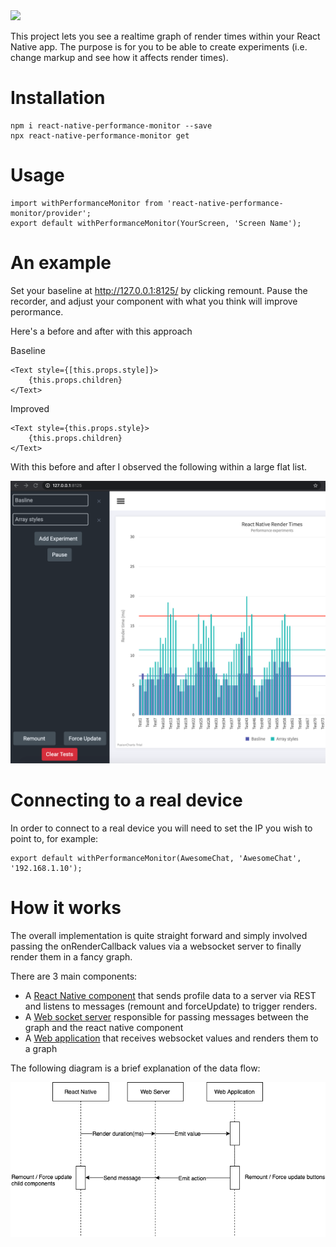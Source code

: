 <img src="example.gif"/>

This project lets you see a realtime graph of render times within your React Native app. The purpose is for you to be able to create experiments (i.e. change markup and see how it affects render times).


# Installation

```
npm i react-native-performance-monitor --save
npx react-native-performance-monitor get
```


# Usage
```
import withPerformanceMonitor from 'react-native-performance-monitor/provider';
export default withPerformanceMonitor(YourScreen, 'Screen Name');
```

# An example

Set your baseline at http://127.0.0.1:8125/ by clicking remount. Pause the recorder, and adjust your component with what you think will improve perormance.


Here's a before and after with this approach

Baseline
```
<Text style={[this.props.style]}>
    {this.props.children}
</Text>
```

Improved
```
<Text style={this.props.style}>
    {this.props.children}
</Text>
```

With this before and after I observed the following within a large flat list. 

<img src="example2.png"/>

# Connecting to a real device

In order to connect to a real device you will need to set the IP you wish to point to, for example:

```
export default withPerformanceMonitor(AwesomeChat, 'AwesomeChat', '192.168.1.10');
```

# How it works

The overall implementation is quite straight forward and simply involved passing the onRenderCallback values via a websocket server to finally render them in a fancy graph.

There are 3 main components:

- A [React Native component](https://github.com/BulletTrainHQ/react-native-performance-monitor/blob/master/lib/provider.js) that sends profile data to a server via REST and listens to messages (remount and forceUpdate) to trigger renders.
- A [Web socket server](https://github.com/BulletTrainHQ/react-native-performance-monitor/blob/master/lib/src/server.js) responsible for passing messages between the graph and the react native component
- A [Web application](https://github.com/BulletTrainHQ/react-native-performance-monitor/blob/master/components/App.js) that receives websocket values and renders them to a graph

The following diagram is a brief explanation of the data flow:

<img src="./data-flow.png"/>
